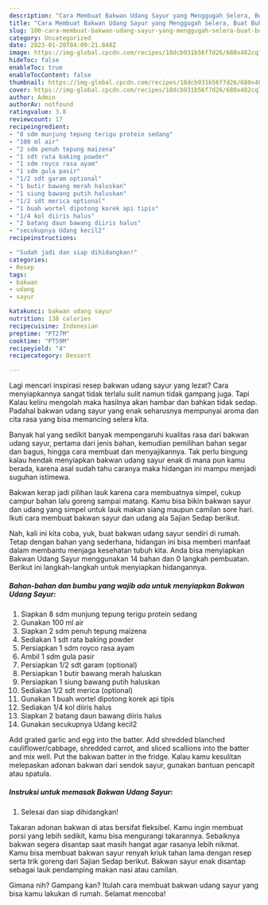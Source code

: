 ```yaml
---
description: "Cara Membuat Bakwan Udang Sayur yang Menggugah Selera, Buat Buka Puasa}"
title: "Cara Membuat Bakwan Udang Sayur yang Menggugah Selera, Buat Buka Puasa}"
slug: 100-cara-membuat-bakwan-udang-sayur-yang-menggugah-selera-buat-buka-puasa
category: Uncategorized
date: 2023-01-20T04:09:21.848Z
image: https://img-global.cpcdn.com/recipes/18dcb931b56f7d26/680x482cq70/bakwan-udang-sayur-foto-resep-utama.jpg
hideToc: false
enableToc: true
enableTocContent: false
thumbnail: https://img-global.cpcdn.com/recipes/18dcb931b56f7d26/680x482cq70/bakwan-udang-sayur-foto-resep-utama.jpg
cover: https://img-global.cpcdn.com/recipes/18dcb931b56f7d26/680x482cq70/bakwan-udang-sayur-foto-resep-utama.jpg
author: Admin
authorAv: notfound
ratingvalue: 3.8
reviewcount: 17
recipeingredient:
- "8 sdm munjung tepung terigu protein sedang"
- "100 ml air"
- "2 sdm penuh tepung maizena"
- "1 sdt rata baking powder"
- "1 sdm royco rasa ayam"
- "1 sdm gula pasir"
- "1/2 sdt garam optional"
- "1 butir bawang merah haluskan"
- "1 siung bawang putih haluskan"
- "1/2 sdt merica optional"
- "1 buah wortel dipotong korek api tipis"
- "1/4 kol diiris halus"
- "2 batang daun bawang diiris halus"
- "secukupnya Udang kecil2"
recipeinstructions:

- "Sudah jadi dan siap dihidangkan!"
categories:
- Resep
tags:
- bakwan
- udang
- sayur

katakunci: bakwan udang sayur 
nutrition: 138 calories
recipecuisine: Indonesian
preptime: "PT27M"
cooktime: "PT59M"
recipeyield: "4"
recipecategory: Dessert

---
```



Lagi mencari inspirasi resep bakwan udang sayur yang lezat? Cara menyiapkannya sangat tidak terlalu sulit namun tidak gampang juga. Tapi Kalau keliru mengolah maka hasilnya akan hambar dan bahkan tidak sedap. Padahal bakwan udang sayur yang enak seharusnya mempunyai aroma dan cita rasa yang bisa memancing selera kita.


Banyak hal yang sedikit banyak mempengaruhi kualitas rasa dari bakwan udang sayur, pertama dari jenis bahan, kemudian pemilihan bahan segar dan bagus, hingga cara membuat dan menyajikannya. Tak perlu bingung kalau hendak menyiapkan bakwan udang sayur enak di mana pun kamu berada, karena asal sudah tahu caranya maka hidangan ini mampu menjadi suguhan istimewa.

Bakwan kerap jadi pilihan lauk karena cara membuatnya simpel, cukup campur bahan lalu goreng sampai matang. Kamu bisa bikin bakwan sayur dan udang yang simpel untuk lauk makan siang maupun camilan sore hari. Ikuti cara membuat bakwan sayur dan udang ala Sajian Sedap berikut.


Nah, kali ini kita coba, yuk, buat bakwan udang sayur sendiri di rumah. Tetap dengan bahan yang sederhana, hidangan ini bisa memberi manfaat dalam membantu menjaga kesehatan tubuh kita. Anda bisa menyiapkan Bakwan Udang Sayur menggunakan 14 bahan dan 0 langkah pembuatan. Berikut ini langkah-langkah untuk menyiapkan hidangannya.

<!--inarticleads1-->

##### Bahan-bahan dan bumbu yang wajib ada untuk menyiapkan Bakwan Udang Sayur:

1. Siapkan 8 sdm munjung tepung terigu protein sedang
1. Gunakan 100 ml air
1. Siapkan 2 sdm penuh tepung maizena
1. Sediakan 1 sdt rata baking powder
1. Persiapkan 1 sdm royco rasa ayam
1. Ambil 1 sdm gula pasir
1. Persiapkan 1/2 sdt garam (optional)
1. Persiapkan 1 butir bawang merah haluskan
1. Persiapkan 1 siung bawang putih haluskan
1. Sediakan 1/2 sdt merica (optional)
1. Gunakan 1 buah wortel dipotong korek api tipis
1. Sediakan 1/4 kol diiris halus
1. Siapkan 2 batang daun bawang diiris halus
1. Gunakan secukupnya Udang kecil2


Add grated garlic and egg into the batter. Add shredded blanched cauliflower/cabbage, shredded carrot, and sliced scallions into the batter and mix well. Put the bakwan batter in the fridge. Kalau kamu kesulitan melepaskan adonan bakwan dari sendok sayur, gunakan bantuan pencapit atau spatula. 

<!--inarticleads2-->

##### Instruksi untuk memasak Bakwan Udang Sayur:


1. Selesai dan siap dihidangkan!

Takaran adonan bakwan di atas bersifat fleksibel. Kamu ingin membuat porsi yang lebih sedikit, kamu bisa mengurangi takarannya. Sebaiknya bakwan segera disantap saat masih hangat agar rasanya lebih nikmat. Kamu bisa membuat bakwan sayur renyah kriuk tahan lama dengan resep serta trik goreng dari Sajian Sedap berikut. Bakwan sayur enak disantap sebagai lauk pendamping makan nasi atau camilan. 

Gimana nih? Gampang kan? Itulah cara membuat bakwan udang sayur yang bisa kamu lakukan di rumah. Selamat mencoba!
